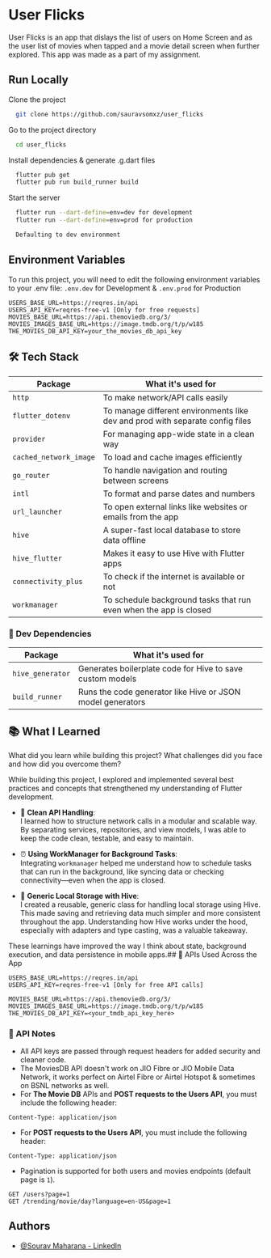 # User Flicks

User Flicks is an app that dislays the list of users on Home Screen and as the user list of movies when tapped and a movie detail screen when further explored. This app was made as a part of my assignment.

## Run Locally

Clone the project

```bash
  git clone https://github.com/sauravsomxz/user_flicks
```

Go to the project directory

```bash
  cd user_flicks
```

Install dependencies & generate .g.dart files

```bash
  flutter pub get
  flutter pub run build_runner build
```

Start the server

```bash
  flutter run --dart-define=env=dev for development
  flutter run --dart-define=env=prod for production

  Defaulting to dev environment
```

## Environment Variables

To run this project, you will need to edit the following environment variables to your .env file:
`.env.dev` for Development & `.env.prod` for Production

```
USERS_BASE_URL=https://reqres.in/api
USERS_API_KEY=reqres-free-v1 [Only for free requests]
MOVIES_BASE_URL=https://api.themoviedb.org/3/
MOVIES_IMAGES_BASE_URL=https://image.tmdb.org/t/p/w185
THE_MOVIES_DB_API_KEY=your_the_movies_db_api_key
```

## 🛠️ Tech Stack

| Package                | What it's used for                                                            |
| ---------------------- | ----------------------------------------------------------------------------- |
| `http`                 | To make network/API calls easily                                              |
| `flutter_dotenv`       | To manage different environments like dev and prod with separate config files |
| `provider`             | For managing app-wide state in a clean way                                    |
| `cached_network_image` | To load and cache images efficiently                                          |
| `go_router`            | To handle navigation and routing between screens                              |
| `intl`                 | To format and parse dates and numbers                                         |
| `url_launcher`         | To open external links like websites or emails from the app                   |
| `hive`                 | A super-fast local database to store data offline                             |
| `hive_flutter`         | Makes it easy to use Hive with Flutter apps                                   |
| `connectivity_plus`    | To check if the internet is available or not                                  |
| `workmanager`          | To schedule background tasks that run even when the app is closed             |

### 🧪 Dev Dependencies

| Package          | What it's used for                                         |
| ---------------- | ---------------------------------------------------------- |
| `hive_generator` | Generates boilerplate code for Hive to save custom models  |
| `build_runner`   | Runs the code generator like Hive or JSON model generators |

## 📚 What I Learned

What did you learn while building this project? What challenges did you face and how did you overcome them?

While building this project, I explored and implemented several best practices and concepts that strengthened my understanding of Flutter development.

- 🔄 **Clean API Handling**:  
  I learned how to structure network calls in a modular and scalable way. By separating services, repositories, and view models, I was able to keep the code clean, testable, and easy to maintain.

- ⏰ **Using WorkManager for Background Tasks**:  
  Integrating `workmanager` helped me understand how to schedule tasks that can run in the background, like syncing data or checking connectivity—even when the app is closed.

- 💾 **Generic Local Storage with Hive**:  
  I created a reusable, generic class for handling local storage using Hive. This made saving and retrieving data much simpler and more consistent throughout the app. Understanding how Hive works under the hood, especially with adapters and type casting, was a valuable takeaway.

These learnings have improved the way I think about state, background execution, and data persistence in mobile apps.## 🔌 APIs Used Across the App

```env
USERS_BASE_URL=https://reqres.in/api
USERS_API_KEY=reqres-free-v1 [Only for free API calls]

MOVIES_BASE_URL=https://api.themoviedb.org/3/
MOVIES_IMAGES_BASE_URL=https://image.tmdb.org/t/p/w185
THE_MOVIES_DB_API_KEY=<your_tmdb_api_key_here>
```

### 🔐 API Notes

- All API keys are passed through request headers for added security and cleaner code.
- The MoviesDB API doesn't work on JIO Fibre or JIO Mobile Data Network, it works perfect on Airtel Fibre or Airtel Hotspot & sometimes on BSNL networks as well.
- For **The Movie DB** APIs and **POST requests to the Users API**, you must include the following header:

```http
Content-Type: application/json
```

- For **POST requests to the Users API**, you must include the following header:

```http
Content-Type: application/json
```

- Pagination is supported for both users and movies endpoints (default page is `1`).

```http
GET /users?page=1
GET /trending/movie/day?language=en-US&page=1
```

## Authors

- [@Sourav Maharana - LinkedIn](http://linkedin.com/in/sourav-ranjan-maharana/)
